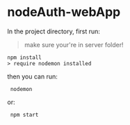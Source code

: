 # nodeAuth-webApp

In the project directory, first run:
>make sure your're in server folder!

```
npm install
> require nodemon installed
```
 then you can run:
 
```
 nodemon
```
 or:
```
 npm start
```
